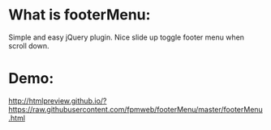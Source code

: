 What is footerMenu:
=========
Simple and easy jQuery plugin. Nice slide up toggle footer menu when scroll down.

Demo:
=========

http://htmlpreview.github.io/?https://raw.githubusercontent.com/fpmweb/footerMenu/master/footerMenu.html
